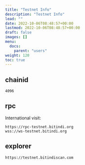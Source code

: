 ```yaml
---
title: "Testnet Info"
description: "Testnet Info"
lead: ""
date: 2022-10-06T08:48:57+00:00
lastmod: 2022-10-06T08:48:57+00:00
draft: false
images: []
menu:
  docs:
    parent: "users"
weight: 120
toc: true
---
```



## chainid

```
4096
```
## rpc

International visit:

```
https://rpc-testnet.bitindi.org
wss://ws-testnet.bitindi.org
```
## explorer
```
https://testnet.bitindiscan.com
```